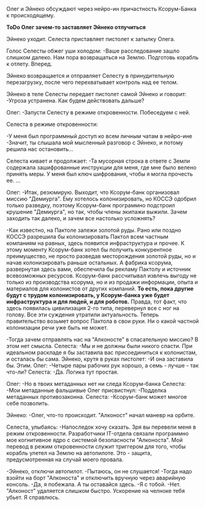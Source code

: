 Олег и Эйнеко обсуждают через нейро-ин причастность Ксорум-Банка к происходящему. 

**ToDo Олег зачем-то заставляет Эйнеко отлучиться**

Эйнеко уходит. Селеста приставляет пистолет к затылку Олега.

Голос Селесты обжег уши холодом:
-Ваше расследование зашло слишком далеко. Нам пора возвращаться на Землю. Подготовь корабль к отлету. Вперед.

Эйнеко возвращается и отправляет Селесту в принудительную перезагрузку, после чего перехватывает контроль над ее телом.

Эйнеко в теле Селесты передает пистолет самой Эйнеко и говорит:
-Угроза устранена. Как будем действовать дальше?

Олег:
-Запусти Селесту в режиме откровенности. Побеседуем с ней.


Селеста в режиме откровенности:

-У меня был программный доступ ко всем личным чатам в нейро-ине
-Значит, ты слышала мой мысленный разговор с Эйнеко, и потому решила нас остановить...

Селеста кивает и продолжает:
-Та мусорная строка в ответе с Земли содержала зашифрованные инструкции для меня, где мне было велено принять меры. У меня был ключ шифрования, чтобы я могла прочесть ее.
...

Олег:
-Итак, резюмирую. Выходит, что Ксорум-банк организовал миссию "Демиурга". Ему хотелось колонизировать, но КОССЭ одобрил только разведку, поэтому Ксорум-банк программно подстроил крушение "Демиурга", но так, чтобы члены экипажи выжили. Зачем заходить так далеко, и зачем все настолько усложнять?

-Как известно, на Пактоле залежи золотой руды. Рано или поздно КОССЭ разрешила бы колонизировать Пактол всем частным компаниям на равных, здесь появится инфраструктура и прочее. К этому моменту Ксорум-банк хотел бы получить конкурентное преимущество, не просто разведав месторождения золотой руды, но и начав колонизировать раньше остальных. А фабрика ксорума, развернутая здесь вами, обеспечила бы рекламу Пактолу и источник всевозможных ресурсов.
Ксорум-банк рассчитывал извлечь выгоду не только из производства ксорума, но и из продажи информации, опыта и материалов для колонистов от других компаний. **То есть, пока другие будут с трудом колонизировать, у Ксорум-банка уже будет инфраструктура и для людей, и для роботов.**
Правда, тот факт, что здесь появилась цивилизация 2-го типа, перевернул все с ног на голову. Все эти суждения утратили актуальность. Теперь правительство возьмет вопрос Пактола в свои руки. Ни о какой частной колонизации речи уже быть не может.

-Тогда зачем отправлять нас на "Алконосте" в спасательную миссию? В этом нет смысла.
Селеста:
-Мы и не должны были никого спасти. При идеальном раскладе я бы заставила вас присоединиться к колонистам, и осталась бы сама.
Эйнеко, крутя в руках пистолет:
-И она заставила бы. Этим.
Олег:
-Четыре пары рабочих рук хорошо, а семь - лучше - так что-ли?
Селеста:
-Да. Логика тут простая.


Олег:
-Но в твоих метаданных нет ни следа Ксорум-банка
Селеста:
-Мои метаданные фальшивые
Олег присвистнул:
-Подделка метаданных противозаконна. 
Селеста:
-Ксорум-банк может многое себе позволить.

Эйнеко:
-Олег, что-то происходит. "Алконост" начал маневр на орбите.

Селеста, улыбаясь:
-Напоследок хочу сказать. Зря вы перевели меня в режим откровенности. Разработчики IT-отдела связали программно мое когнитивное ядро с системой безопасности "Алконоста". Мой перевод в режим откровенности служит триггером для того, чтобы корабль улетел на Землю на автопилоте. Это - защита, предусмотренная на случай моего провала.

-Эйнеко, отключи автопилот.
-Пытаюсь, он не слушается! 
-Тогда надо взойти на борт "Алконоста" и отключить вручную через аварийную консоль.
-Да, я побежала. А ты оставайся здесь.
-Я с тобой.
-Нет. "Алконост" удаляется слишком быстро. Ускорение на челноке тебя убьет. Я справлюсь.